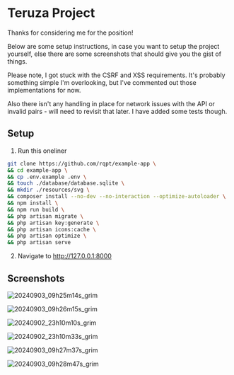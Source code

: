 # Teruza Project

Thanks for considering me for the position!

Below are some setup instructions, in case you want to setup the project yourself,
else there are some screenshots that should give you the gist of things.

Please note, I got stuck with the CSRF and XSS requirements. It's probably something
simple I'm overlooking, but I've commented out those implementations for now.

Also there isn't any handling in place for network issues with the API or invalid pairs
\- will need to revisit that later. I have added some tests though.

## Setup

1. Run this oneliner

```bash
git clone https://github.com/rqpt/example-app \
&& cd example-app \
&& cp .env.example .env \
&& touch ./database/database.sqlite \
&& mkdir ./resources/svg \
&& composer install --no-dev --no-interaction --optimize-autoloader \
&& npm install \
&& npm run build \
&& php artisan migrate \
&& php artisan key:generate \
&& php artisan icons:cache \
&& php artisan optimize \
&& php artisan serve
```

2. Navigate to http://127.0.0.1:8000

## Screenshots

![20240903_09h25m14s_grim](https://github.com/user-attachments/assets/7df8f776-e7f3-4825-b304-dbbbc978a68e)

![20240903_09h26m15s_grim](https://github.com/user-attachments/assets/0e74103b-3b52-483c-9866-b9d763d37dba)

![20240902_23h10m10s_grim](https://github.com/user-attachments/assets/c2400428-dbe2-4bb7-a873-162d8346e9d0)

![20240902_23h10m33s_grim](https://github.com/user-attachments/assets/67ef8624-3f6a-4cf8-b11e-6ccb07048757)

![20240903_09h27m37s_grim](https://github.com/user-attachments/assets/1d898c01-62f4-4a6a-8a7a-abc1a87ee927)

![20240903_09h28m47s_grim](https://github.com/user-attachments/assets/53f70787-aaf5-4ff8-8055-76ff7e8ce6a5)
